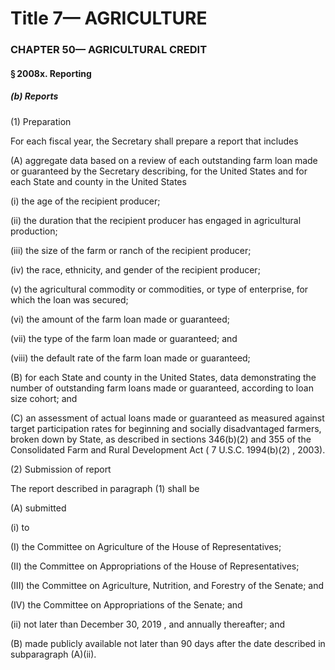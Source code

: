 
# Title 7— AGRICULTURE
### CHAPTER 50— AGRICULTURAL CREDIT
#### § 2008x. Reporting
##### (b) Reports

(1) Preparation

For each fiscal year, the Secretary shall prepare a report that includes

(A) aggregate data based on a review of each outstanding farm loan made or guaranteed by the Secretary describing, for the United States and for each State and county in the United States

(i) the age of the recipient producer;

(ii) the duration that the recipient producer has engaged in agricultural production;

(iii) the size of the farm or ranch of the recipient producer;

(iv) the race, ethnicity, and gender of the recipient producer;

(v) the agricultural commodity or commodities, or type of enterprise, for which the loan was secured;

(vi) the amount of the farm loan made or guaranteed;

(vii) the type of the farm loan made or guaranteed; and

(viii) the default rate of the farm loan made or guaranteed;

(B) for each State and county in the United States, data demonstrating the number of outstanding farm loans made or guaranteed, according to loan size cohort; and

(C) an assessment of actual loans made or guaranteed as measured against target participation rates for beginning and socially disadvantaged farmers, broken down by State, as described in sections 346(b)(2) and 355 of the Consolidated Farm and Rural Development Act ( 7 U.S.C. 1994(b)(2) , 2003).

(2) Submission of report

The report described in paragraph (1) shall be

(A) submitted

(i) to

(I) the Committee on Agriculture of the House of Representatives;

(II) the Committee on Appropriations of the House of Representatives;

(III) the Committee on Agriculture, Nutrition, and Forestry of the Senate; and

(IV) the Committee on Appropriations of the Senate; and

(ii) not later than December 30, 2019 , and annually thereafter; and

(B) made publicly available not later than 90 days after the date described in subparagraph (A)(ii).
